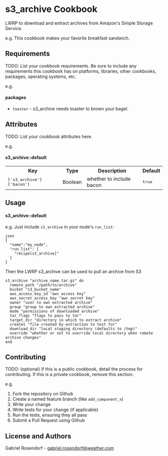 s3_archive Cookbook
===================

LWRP to download and extract archives from Amazon's Simple Storage Service.

e.g.
This cookbook makes your favorite breakfast sandwich.

Requirements
------------
TODO: List your cookbook requirements. Be sure to include any requirements this cookbook has on platforms, libraries, other cookbooks, packages, operating systems, etc.

e.g.
#### packages
- `toaster` - s3_archive needs toaster to brown your bagel.

Attributes
----------
TODO: List your cookbook attributes here.

e.g.
#### s3_archive::default
<table>
  <tr>
    <th>Key</th>
    <th>Type</th>
    <th>Description</th>
    <th>Default</th>
  </tr>
  <tr>
    <td><tt>['s3_archive']['bacon']</tt></td>
    <td>Boolean</td>
    <td>whether to include bacon</td>
    <td><tt>true</tt></td>
  </tr>
</table>

Usage
-----
#### s3_archive::default

e.g.
Just include `s3_archive` in your node's `run_list`:

    json
    {
      "name":"my_node",
      "run_list": [
        "recipe[s3_archive]"
      ]
    }
    
Then the LWRP s3_archive can be used to pull an archive from S3
    
    s3_archive "archive_name.tar.gz" do
      remote_path "/path/to/archive"
      bucket "s3_bucket_name"
      aws_access_key_id "aws access key"
      aws_secret_access_key "aws secret key"
      owner "user to own extracted archive"
      group "group to own extracted archive"
      mode "permissions of downloaded archive"
      tar_flags "flags to pass to tar"
      target_dir "directory in which to extract archive"
      creates "file created by extraction to test for"
      download_dir "local staging directory (defaults to /tmp)"
      override "whether or not to override local directory when remote archive changes"
    end
        

Contributing
------------
TODO: (optional) If this is a public cookbook, detail the process for contributing. If this is a private cookbook, remove this section.

e.g.
1. Fork the repository on Github
2. Create a named feature branch (like `add_component_x`)
3. Write your change
4. Write tests for your change (if applicable)
5. Run the tests, ensuring they all pass
6. Submit a Pull Request using Github

License and Authors
-------------------
Gabriel Rosendorf - gabriel.rosendorf@weather.com
